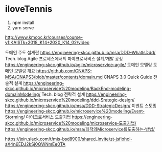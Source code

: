# iloveTennis

1. npm install
2. yarn serve

http://www.kmooc.kr/courses/course-v1:KAISTk+2018_K14+2020_K14_02/video


도메인 주도 설계란	https://engineering-skcc.github.io/msa/DDD-WhatIsDdd/	Tech. blog
Agile 프로세스에서의 마이크로서비스 설계/개발 공정	https://engineering-skcc.github.io/agile/microservice-agile/
도메인 모델링	도메인 모델링 개요	https://github.com/CNAPS-MSA/CNAPS3/blob/master/contents/domain.md	CNAPS 3.0 Quick Guide
전술적 설계	https://engineering-skcc.github.io/microservice%20modeling/BackEnd-modeling-domainModeling/	Tech. blog
전략적 설계	https://engineering-skcc.github.io/microservice%20modeling/ddd-Srategic-design/
https://engineering-skcc.github.io/msa/DDD-StrategicDesign/
이벤트 스토밍	https://engineering-skcc.github.io/microservice%20modeling/Event-Storming/
마이크로서비스 도출기법	https://engineering-skcc.github.io/microservice%20modeling/microservice-도출기법/
https://engineering-skcc.github.io/msa/최적의Microservice를도출하는-방법/

https://join.slack.com/t/mis-bsd8900/shared_invite/zt-jsfiohol-aX4n6EDJ2kSj0QWNmEe0TA 
